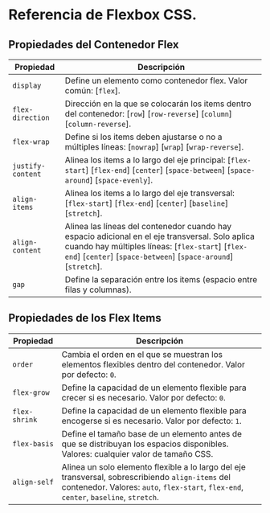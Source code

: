 # Referencia de Flexbox CSS.

## Propiedades del Contenedor Flex

| Propiedad       | Descripción                                                                                                                                           |
|-----------------|-------------------------------------------------------------------------------------------------------------------------------------------------------|
| `display`       | Define un elemento como contenedor flex. Valor común: [`flex`].                                                                                          |
| `flex-direction`| Dirección en la que se colocarán los items dentro del contenedor: [`row`] [`row-reverse`] [`column`] [`column-reverse`].   |
| `flex-wrap`     | Define si los items deben ajustarse o no a múltiples líneas: [`nowrap`] [`wrap`] [`wrap-reverse`].                                  |
| `justify-content`| Alinea los items a lo largo del eje principal: [`flex-start`] [`flex-end`] [`center`] [`space-between`] [`space-around`] [`space-evenly`]. |
| `align-items`   | Alinea los items a lo largo del eje transversal: [`flex-start`] [`flex-end`] [`center`] [`baseline`] [`stretch`]. |
| `align-content` | Alinea las líneas del contenedor cuando hay espacio adicional en el eje transversal. Solo aplica cuando hay múltiples líneas: [`flex-start`] [`flex-end`] [`center`] [`space-between`] [`space-around`] [`stretch`]. |
| `gap`           | Define la separación entre los items (espacio entre filas y columnas).                                                                   |

## Propiedades de los Flex Items

| Propiedad    | Descripción                                                                                               |
|--------------|-----------------------------------------------------------------------------------------------------------|
| `order`      | Cambia el orden en el que se muestran los elementos flexibles dentro del contenedor. Valor por defecto: `0`. |
| `flex-grow`  | Define la capacidad de un elemento flexible para crecer si es necesario. Valor por defecto: `0`.           |
| `flex-shrink`| Define la capacidad de un elemento flexible para encogerse si es necesario. Valor por defecto: `1`.        |
| `flex-basis` | Define el tamaño base de un elemento antes de que se distribuyan los espacios disponibles. Valores: cualquier valor de tamaño CSS. |
| `align-self` | Alinea un solo elemento flexible a lo largo del eje transversal, sobrescribiendo `align-items` del contenedor. Valores: `auto`, `flex-start`, `flex-end`, `center`, `baseline`, `stretch`. |
